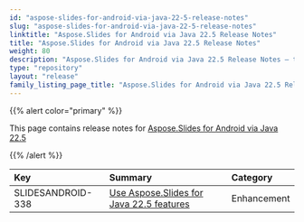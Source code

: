 ```yaml
---
id: "aspose-slides-for-android-via-java-22-5-release-notes"
slug: "aspose-slides-for-android-via-java-22-5-release-notes"
linktitle: "Aspose.Slides for Android via Java 22.5 Release Notes"
title: "Aspose.Slides for Android via Java 22.5 Release Notes"
weight: 80
description: "Aspose.Slides for Android via Java 22.5 Release Notes – the latest updates and fixes."
type: "repository"
layout: "release"
family_listing_page_title: "Aspose.Slides for Android via Java 22.5 Release Notes"
---
```


{{% alert color="primary" %}} 

This page contains release notes for [Aspose.Slides for Android via Java 22.5](https://releases.aspose.com/java/repo/com/aspose/aspose-slides/22.5/)

{{% /alert %}} 

|**Key**|**Summary**|**Category**|
| :- | :- | :- |
|SLIDESANDROID-338|[Use Aspose.Slides for Java 22.5 features](/slides/java/release-notes/2022/aspose-slides-for-java-22-5-release-notes/)|Enhancement|

